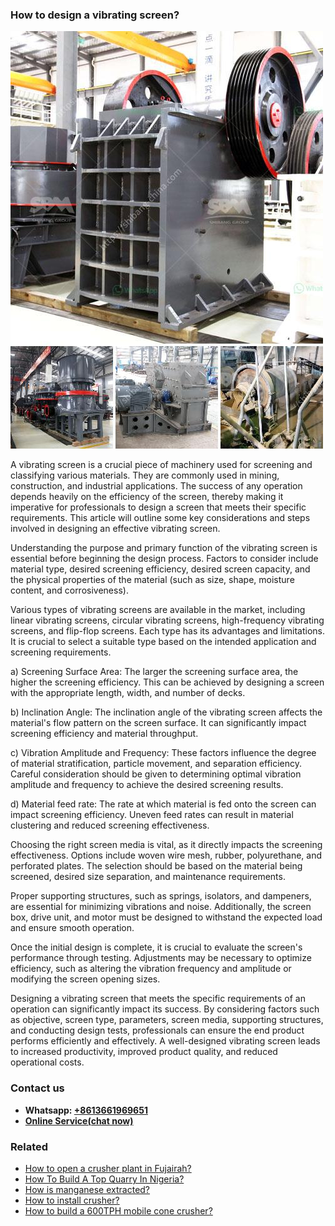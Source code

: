 <h3>How to design a vibrating screen?</h3><img src='1701745213.jpg' alt=''><p>A vibrating screen is a crucial piece of machinery used for screening and classifying various materials. They are commonly used in mining, construction, and industrial applications. The success of any operation depends heavily on the efficiency of the screen, thereby making it imperative for professionals to design a screen that meets their specific requirements. This article will outline some key considerations and steps involved in designing an effective vibrating screen.</p><p>Understanding the purpose and primary function of the vibrating screen is essential before beginning the design process. Factors to consider include material type, desired screening efficiency, desired screen capacity, and the physical properties of the material (such as size, shape, moisture content, and corrosiveness).</p><p>Various types of vibrating screens are available in the market, including linear vibrating screens, circular vibrating screens, high-frequency vibrating screens, and flip-flop screens. Each type has its advantages and limitations. It is crucial to select a suitable type based on the intended application and screening requirements.</p><p>a) Screening Surface Area: The larger the screening surface area, the higher the screening efficiency. This can be achieved by designing a screen with the appropriate length, width, and number of decks.</p><p>b) Inclination Angle: The inclination angle of the vibrating screen affects the material's flow pattern on the screen surface. It can significantly impact screening efficiency and material throughput.</p><p>c) Vibration Amplitude and Frequency: These factors influence the degree of material stratification, particle movement, and separation efficiency. Careful consideration should be given to determining optimal vibration amplitude and frequency to achieve the desired screening results.</p><p>d) Material feed rate: The rate at which material is fed onto the screen can impact screening efficiency. Uneven feed rates can result in material clustering and reduced screening effectiveness.</p><p>Choosing the right screen media is vital, as it directly impacts the screening effectiveness. Options include woven wire mesh, rubber, polyurethane, and perforated plates. The selection should be based on the material being screened, desired size separation, and maintenance requirements.</p><p>Proper supporting structures, such as springs, isolators, and dampeners, are essential for minimizing vibrations and noise. Additionally, the screen box, drive unit, and motor must be designed to withstand the expected load and ensure smooth operation.</p><p>Once the initial design is complete, it is crucial to evaluate the screen's performance through testing. Adjustments may be necessary to optimize efficiency, such as altering the vibration frequency and amplitude or modifying the screen opening sizes.</p><p>Designing a vibrating screen that meets the specific requirements of an operation can significantly impact its success. By considering factors such as objective, screen type, parameters, screen media, supporting structures, and conducting design tests, professionals can ensure the end product performs efficiently and effectively. A well-designed vibrating screen leads to increased productivity, improved product quality, and reduced operational costs.</p><h3>Contact us</h3><ul><li><strong>Whatsapp:&nbsp;<a href="https://wa.me/8613661969651">+8613661969651</a></strong></li><li><a href="https://swt.shibang-china.com/?git&amp;zhl&amp;How to design a vibrating screen"><strong>Online Service(chat now)</strong></a></li></ul><h3>Related</h3><ul><li><a href='How to open a crusher plant in Fujairah.md'>How to open a crusher plant in Fujairah?</a></li><li><a href='How To Build A Top Quarry In Nigeria.md'>How To Build A Top Quarry In Nigeria?</a></li><li><a href='How is manganese extracted.md'>How is manganese extracted?</a></li><li><a href='How to install crusher.md'>How to install crusher?</a></li><li><a href='How to build a 600TPH mobile cone crusher.md'>How to build a 600TPH mobile cone crusher?</a></li></ul>
